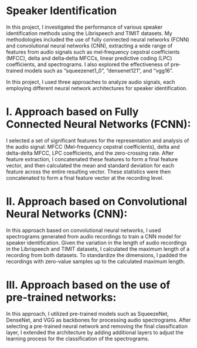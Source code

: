 # Speaker Identification
In this project, I investigated the performance of various speaker identification methods
using the Librispeech and TIMIT datasets. My methodologies included the use of fully
connected neural networks (FCNN) and convolutional neural networks (CNN), extracting
a wide range of features from audio signals such as mel‐frequency cepstral coefficients
(MFCC), delta and delta‐delta MFCCs, linear predictive coding (LPC) coefficients, and
spectrograms. I also explored the effectiveness of pre‐trained models such as
“squeezenet1_0”, “densenet121”, and “vgg16”.

In this project, I used three approaches to analyze audio signals, each employing different neural network architectures for speaker identification.

# I. Approach based on Fully Connected Neural Networks (FCNN): 
I selected a set of significant features for the representation and analysis of the audio signal: MFCC (Mel-frequency cepstral coefficients), delta and delta-delta MFCC, LPC coefficients, and the zero-crossing rate. After feature extraction, I concatenated these features to form a final feature vector, and then calculated the mean and standard deviation for each feature across the entire resulting vector. These statistics were then concatenated to form a final feature vector at the recording level.

# II. Approach based on Convolutional Neural Networks (CNN): 
In this approach based on convolutional neural networks, I used spectrograms generated from audio recordings to train a CNN model for speaker identification. Given the variation in the length of audio recordings in the Librispeech and TIMIT datasets, I calculated the maximum length of a recording from both datasets. To standardize the dimensions, I padded the recordings with zero-value samples up to the calculated maximum length.

# III. Approach based on the use of pre-trained networks:
In this approach, I utilized pre-trained models such as SqueezeNet, DenseNet, and VGG as backbones for processing audio spectrograms. After selecting a pre-trained neural network and removing the final classification layer, I extended the architecture by adding additional layers to adjust the learning process for the classification of the spectrograms.












